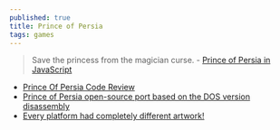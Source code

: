 ```yaml
---
published: true
title: Prince of Persia
tags: games
---
```

> Save the princess from the magician curse. - [Prince of Persia in JavaScript](https://news.ycombinator.com/item?id=29710538)

- [Prince Of Persia Code Review](https://www.fabiensanglard.net/prince_of_persia/)
- [Prince of Persia open-source port based on the DOS version disassembly](https://news.ycombinator.com/item?id=29316058) 
- [Every platform had completely different artwork!](https://www.oldgames.sk/en/game/prince-of-persia/pictures/)

